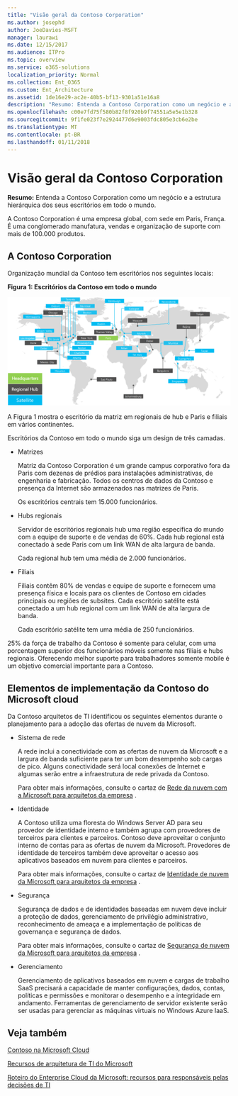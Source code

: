 ```yaml
---
title: "Visão geral da Contoso Corporation"
ms.author: josephd
author: JoeDavies-MSFT
manager: laurawi
ms.date: 12/15/2017
ms.audience: ITPro
ms.topic: overview
ms.service: o365-solutions
localization_priority: Normal
ms.collection: Ent_O365
ms.custom: Ent_Architecture
ms.assetid: 1de16e29-ac2e-40b5-bf13-9301a51e16a8
description: "Resumo: Entenda a Contoso Corporation como um negócio e a estrutura hierárquica dos seus escritórios em todo o mundo."
ms.openlocfilehash: c00e7fd75f580b82f8f920b9f74551a5e5e1b328
ms.sourcegitcommit: 9f1fe023f7e2924477d6e9003fdc805e3cb6e2be
ms.translationtype: MT
ms.contentlocale: pt-BR
ms.lasthandoff: 01/11/2018
---
```

# <a name="overview-of-the-contoso-corporation"></a>Visão geral da Contoso Corporation

 **Resumo:** Entenda a Contoso Corporation como um negócio e a estrutura hierárquica dos seus escritórios em todo o mundo.
  
A Contoso Corporation é uma empresa global, com sede em Paris, França. É uma conglomerado manufatura, vendas e organização de suporte com mais de 100.000 produtos. 
  
## <a name="the-contoso-corporation"></a>A Contoso Corporation

Organização mundial da Contoso tem escritórios nos seguintes locais:
  
**Figura 1: Escritórios da Contoso em todo o mundo**

![Os escritórios da Contoso Corporation em todo o mundo](images/Contoso_Poster/Contoso_WW_Org.png)

  
A Figura 1 mostra o escritório da matriz em regionais de hub e Paris e filiais em vários continentes.
  
Escritórios da Contoso em todo o mundo siga um design de três camadas.
  
- Matrizes
    
    Matriz da Contoso Corporation é um grande campus corporativo fora da Paris com dezenas de prédios para instalações administrativas, de engenharia e fabricação. Todos os centros de dados da Contoso e presença da Internet são armazenados nas matrizes de Paris.
    
    Os escritórios centrais tem 15.000 funcionários.
    
- Hubs regionais
    
    Servidor de escritórios regionais hub uma região específica do mundo com a equipe de suporte e de vendas de 60%. Cada hub regional está conectado à sede Paris com um link WAN de alta largura de banda. 
    
    Cada regional hub tem uma média de 2.000 funcionários.
    
- Filiais
    
    Filiais contêm 80% de vendas e equipe de suporte e fornecem uma presença física e locais para os clientes de Contoso em cidades principais ou regiões de subsites. Cada escritório satélite está conectado a um hub regional com um link WAN de alta largura de banda.
    
    Cada escritório satélite tem uma média de 250 funcionários.
    
25% da força de trabalho da Contoso é somente para celular, com uma porcentagem superior dos funcionários móveis somente nas filiais e hubs regionais. Oferecendo melhor suporte para trabalhadores somente mobile é um objetivo comercial importante para a Contoso.
  
## <a name="elements-of-contosos-implementation-of-the-microsoft-cloud"></a>Elementos de implementação da Contoso do Microsoft cloud

Da Contoso arquitetos de TI identificou os seguintes elementos durante o planejamento para a adoção das ofertas de nuvem da Microsoft.
  
- Sistema de rede
    
    A rede inclui a conectividade com as ofertas de nuvem da Microsoft e a largura de banda suficiente para ter um bom desempenho sob cargas de pico. Alguns conectividade será local conexões de Internet e algumas serão entre a infraestrutura de rede privada da Contoso.
    
    Para obter mais informações, consulte o cartaz de [Rede da nuvem com a Microsoft para arquitetos da empresa](microsoft-cloud-networking-for-enterprise-architects.md) .
   
- Identidade
    
    A Contoso utiliza uma floresta do Windows Server AD para seu provedor de identidade interno e também agrupa com provedores de terceiros para clientes e parceiros. Contoso deve aproveitar o conjunto interno de contas para as ofertas de nuvem da Microsoft. Provedores de identidade de terceiros também deve aproveitar o acesso aos aplicativos baseados em nuvem para clientes e parceiros.
    
    Para obter mais informações, consulte o cartaz de [Identidade de nuvem da Microsoft para arquitetos da empresa](microsoft-cloud-identity-for-enterprise-architects.md) .
    
- Segurança
    
    Segurança de dados e de identidades baseadas em nuvem deve incluir a proteção de dados, gerenciamento de privilégio administrativo, reconhecimento de ameaça e a implementação de políticas de governança e segurança de dados.
    
    Para obter mais informações, consulte o cartaz de [Segurança de nuvem da Microsoft para arquitetos da empresa](http://aka.ms/cloudarchsecurity) .
    
- Gerenciamento
    
    Gerenciamento de aplicativos baseados em nuvem e cargas de trabalho SaaS precisará a capacidade de manter configurações, dados, contas, políticas e permissões e monitorar o desempenho e a integridade em andamento. Ferramentas de gerenciamento de servidor existente serão ser usadas para gerenciar as máquinas virtuais no Windows Azure IaaS.
    
## <a name="see-also"></a>Veja também

[Contoso na Microsoft Cloud](contoso-in-the-microsoft-cloud.md)
  
[Recursos de arquitetura de TI do Microsoft](microsoft-cloud-it-architecture-resources.md)

[Roteiro do Enterprise Cloud da Microsoft: recursos para responsáveis pelas decisões de TI](https://sway.com/FJ2xsyWtkJc2taRD)
 


